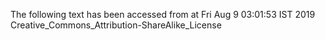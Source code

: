 The following text has been accessed from at Fri Aug 9 03:01:53 IST 2019
Creative_Commons_Attribution-ShareAlike_License
